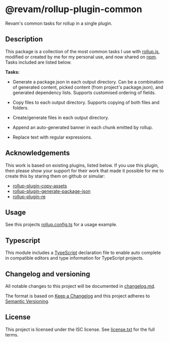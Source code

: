 # @revam/rollup-plugin-common

Revam's common tasks for rollup in a single plugin.

## Description

This package is a collection of the most common tasks I use with
[rollup.js](https://rollupjs.org), modified or created by me for my personal
use, and now shared on [npm](https://npmjs.org). Tasks included are listed
below.

**Tasks:**

- Generate a package.json in each output directory. Can be a combination of
  generated content, picked content (from project's package.json), and
  generated dependency lists. Supports customised ordering of fields.

- Copy files to each output directory. Supports copying of both files and
  folders.

- Create/generate files in each output directory.

- Append an auto-generated banner in each chunk emitted by rollup.

- Replace text with regular expressions.

## Acknowledgements

This work is based on existing plugins, listed below. If you use this
plugin, then please show your support for their work that made it possible for
me to create this by staring them on github or simular:

- [rollup-plugin-copy-assets](https://github.com/bengsfort/rollup-plugin-copy-assets)
- [rollup-plugin-generate-package-json](https://github.com/VladShcherbin/rollup-plugin-generate-package-json)
- [rollup-plugin-re](https://github.com/jetiny/rollup-plugin-re)

## Usage

See this projects [rollup.config.ts](./config/rollup.config.ts) for a
usage example.

## Typescript

This module includes a [TypeScript](https://www.typescriptlang.org/)
declaration file to enable auto complete in compatible editors and type
information for TypeScript projects.

## Changelog and versioning

All notable changes to this project will be documented in [changelog.md](./changelog.md).

The format is based on [Keep a Changelog](http://keepachangelog.com/en/1.0.0/)
and this project adheres to [Semantic Versioning](http://semver.org/spec/v2.0.0.html).

## License

This project is licensed under the ISC license. See [license.txt](./license.txt)
for the full terms.
